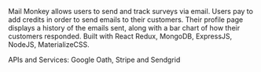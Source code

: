 Mail Monkey allows users to send and track surveys via email. Users pay to add credits in order to send emails to their customers. Their profile page displays a history of the emails sent, along with a bar chart of how their customers responded. Built with React Redux, MongoDB, ExpressJS, NodeJS, MaterializeCSS.

APIs and Services: Google Oath, Stripe and Sendgrid
